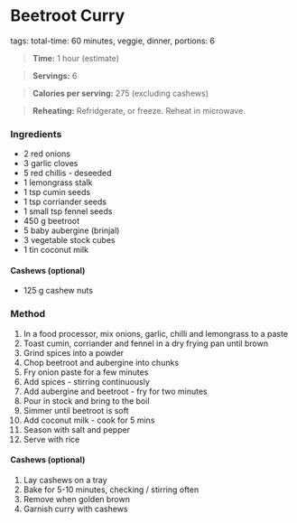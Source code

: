 # Beetroot Curry
tags: total-time: 60 minutes, veggie, dinner, portions: 6 

> **Time:** 1 hour (estimate)

> **Servings:** 6

> **Calories per serving:** 275 (excluding cashews) 

> **Reheating:** Refridgerate, or freeze. Reheat in microwave.

### Ingredients

* 2 red onions
* 3 garlic cloves
* 5 red chillis - deseeded
* 1 lemongrass stalk
* 1 tsp cumin seeds
* 1 tsp corriander seeds
* 1 small tsp fennel seeds
* 450 g beetroot 
* 5 baby aubergine (brinjal)
* 3 vegetable stock cubes
* 1 tin coconut milk

#### Cashews (optional)
* 125 g cashew nuts

### Method

1. In a food processor,  mix onions, garlic, chilli and lemongrass to a paste
2. Toast cumin, corriander and fennel in a dry frying pan until brown
3. Grind spices into a powder
4. Chop beetroot and aubergine into chunks
5. Fry onion paste for a few minutes
6. Add spices - stirring continuously
7. Add aubergine and beetroot - fry for two minutes
8. Pour in stock and bring to the boil
9. Simmer until beetroot is soft
10. Add coconut milk - cook for 5 mins
11. Season with salt and pepper
12. Serve with rice

#### Cashews (optional)
1. Lay cashews on a tray
2. Bake for 5-10  minutes, checking / stirring often
3. Remove when golden brown
4. Garnish curry with cashews
